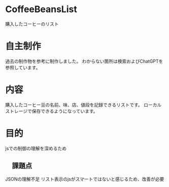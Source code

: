 # CoffeeBeansList
購入したコーヒーのリスト

# 自主制作
過去の制作物を参考に制作しました。
わからない箇所は検索およびChatGPTを参照しています。

# 内容
購入したコーヒー豆の名前、味、店、値段を記録できるリストです。
ローカルストレージで保存できるようになっています。

# 目的
jsでの制御の理解を深めるため

## 　課題点
JSONの理解不足
リスト表示のjsがスマートではないと感じるため、改善が必要
